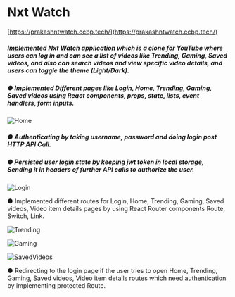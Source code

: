 # **Nxt Watch**

[https://prakashntwatch.ccbp.tech/](https://prakashntwatch.ccbp.tech/)


##### Implemented Nxt Watch application which is a clone for YouTube where users can log in and can see a list of videos like Trending, Gaming, Saved videos, and also can search videos and view specific video details, and users can toggle the theme (Light/Dark).

##### ● Implemented Different pages like Login, Home, Trending, Gaming, Saved videos using React components, props, state, lists, event handlers, form inputs.
![Home](https://res.cloudinary.com/dp8ggbibl/image/upload/v1678965425/dibuy/Home_lcbwnt.png)


##### ● Authenticating by taking username, password and doing login post HTTP API Call.
##### ● Persisted user login state by keeping jwt token in local storage, Sending it in headers of further API calls to authorize the user.
![Login](https://res.cloudinary.com/dp8ggbibl/image/upload/v1678965401/dibuy/nxtWatchLogin_ugivem.png)



● Implemented different routes for Login, Home, Trending, Gaming, Saved videos, Video item details pages by using React Router components Route, Switch, Link.


![Trending](https://res.cloudinary.com/dp8ggbibl/image/upload/v1678965410/dibuy/trendingPage_stzoze.png)

![Gaming](https://res.cloudinary.com/dp8ggbibl/image/upload/v1678965418/dibuy/gaminingPage_jj7wk7.png)

![SavedVideos](https://res.cloudinary.com/dp8ggbibl/image/upload/v1678965409/dibuy/savedVideosPage_xrlups.png)

● Redirecting to the login page if the user tries to open Home, Trending, Gaming, Saved videos, Video item details routes which need authentication by implementing protected Route.
